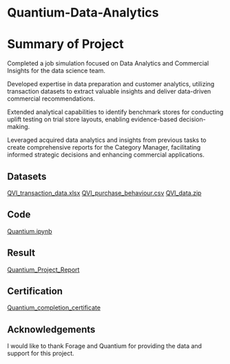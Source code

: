 # Quantium-Data-Analytics

# Summary of Project 
Completed a job simulation focused on Data Analytics and Commercial Insights for the data science team.

Developed expertise in data preparation and customer analytics, utilizing transaction datasets to extract valuable insights and deliver data-driven commercial recommendations.

Extended analytical capabilities to identify benchmark stores for conducting uplift testing on trial store layouts, enabling evidence-based decision-making.

Leveraged acquired data analytics and insights from previous tasks to create comprehensive reports for the Category Manager, facilitating informed strategic decisions and enhancing commercial applications.

## Datasets

[QVI_transaction_data.xlsx](https://github.com/reuel97/Quantium-Data-Analytics/blob/main/QVI_transaction_data.xlsx)
[QVI_purchase_behaviour.csv](https://github.com/reuel97/Quantium-Data-Analytics/blob/main/QVI_purchase_behaviour.csv)
[QVI_data.zip](https://github.com/reuel97/Quantium-Data-Analytics/blob/main/QVI_data.zip )

## Code

[Quantium.ipynb](https://github.com/reuel97/Quantium-Data-Analytics/blob/main/Quantium.ipynb)

## Result

[Quantium_Project_Report](https://github.com/reuel97/Quantium-Data-Analytics/blob/main/Quantium_Project_Report.pptx)

## Certification

[Quantium_completion_certificate](https://github.com/reuel97/Quantium-Data-Analytics/blob/main/Quantium_completion_certificate.pdf)

## Acknowledgements

I would like to thank Forage and Quantium for providing the data and support for this project. 
